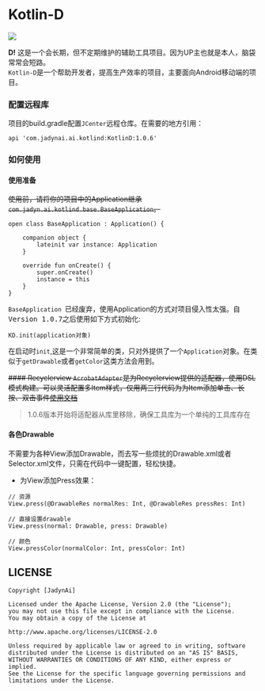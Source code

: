 # Kotlin-D
![](https://mmbiz.qpic.cn/mmbiz_gif/jqw9LvhdsxJRdy8tPr5s35tNYfwkbEefXtjr2FDSNozBjibibWRe1TH1h31gfOjWsNL2570IlgPdecfBPLicD7Rhg/0?wx_fmt=gif)

**D!**
这是一个会长期，但不定期维护的辅助工具项目。因为UP主也就是本人，脑袋常常会短路。<br>`Kotlin-D`是一个帮助开发者，提高生产效率的项目，主要面向Android移动端的项目。

### 配置远程库
项目的build.gradle配置`JCenter`远程仓库。在需要的地方引用：

```
api 'com.jadynai.ai.kotlind:KotlinD:1.0.6'
```

### 如何使用
#### 使用准备
<del>使用前，请将你的项目中的Application继承`com.jadyn.ai.kotlind.base.BaseApplication`。</del>

```
open class BaseApplication : Application() {
    
    companion object {
        lateinit var instance: Application
    }

    override fun onCreate() {
        super.onCreate()
        instance = this
    }
}
```
`BaseApplication `已经废弃，使用Application的方式对项目侵入性太强。自<kbd>Version 1.0.7</kbd>之后使用如下方式初始化:

```
KD.init(application对象)
```
在启动时`init`,这是一个非常简单的类，只对外提供了一个`Application`对象。在类似于`getDrawable`或者`getColor`这类方法会用到。

<del>#### Recyclerview
`AcrobatAdapter`是为Recyclerview提供的适配器，使用DSL模式构建。可以灵活配置多Item样式，仅用两三行代码为为Item添加单击、长按、双击事件[使用文档](https://ailo.fun/2018/07/05/2018-07-05-kotlin-adapter/)</del>
> 1.0.6版本开始将适配器从库里移除，确保工具库为一个单纯的工具库存在

#### 各色Drawable
不需要为各种View添加Drawable，而去写一些烦扰的Drawable.xml或者Selector.xml文件，只需在代码中一键配置，轻松快捷。

- 为View添加Press效果：

```
// 资源
View.press(@DrawableRes normalRes: Int, @DrawableRes pressRes: Int)

// 直接设置drawable
View.press(normal: Drawable, press: Drawable)

// 颜色
View.pressColor(normalColor: Int, pressColor: Int)
```

## LICENSE

    Copyright [JadynAi]

    Licensed under the Apache License, Version 2.0 (the "License");
    you may not use this file except in compliance with the License.
    You may obtain a copy of the License at

    http://www.apache.org/licenses/LICENSE-2.0

    Unless required by applicable law or agreed to in writing, software
    distributed under the License is distributed on an "AS IS" BASIS,
    WITHOUT WARRANTIES OR CONDITIONS OF ANY KIND, either express or implied.
    See the License for the specific language governing permissions and
    limitations under the License.

